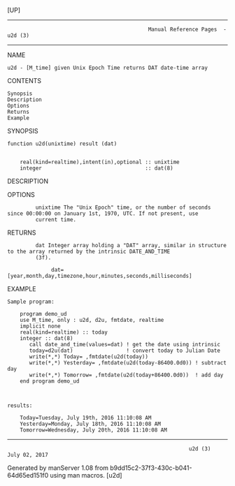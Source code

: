 [UP]

-----------------------------------------------------------------------------------------------------------------------------------
                                                 Manual Reference Pages  - u2d (3)
-----------------------------------------------------------------------------------------------------------------------------------
                                                                 
NAME

    u2d - [M_time] given Unix Epoch Time returns DAT date-time array

CONTENTS

    Synopsis
    Description
    Options
    Returns
    Example

SYNOPSIS

    function u2d(unixtime) result (dat)


        real(kind=realtime),intent(in),optional :: unixtime
        integer                                 :: dat(8)



DESCRIPTION

OPTIONS

             unixtime The "Unix Epoch" time, or the number of seconds since 00:00:00 on January 1st, 1970, UTC. If not present, use
             current time.

RETURNS

             dat Integer array holding a "DAT" array, similar in structure to the array returned by the intrinsic DATE_AND_TIME
             (3f).

                  dat=[year,month,day,timezone,hour,minutes,seconds,milliseconds]



EXAMPLE

    Sample program:

        program demo_ud
        use M_time, only : u2d, d2u, fmtdate, realtime
        implicit none
        real(kind=realtime) :: today
        integer :: dat(8)
           call date_and_time(values=dat) ! get the date using intrinsic
           today=d2u(dat)                 ! convert today to Julian Date
           write(*,*) Today= ,fmtdate(u2d(today))
           write(*,*) Yesterday= ,fmtdate(u2d(today-86400.0d0)) ! subtract day
           write(*,*) Tomorrow= ,fmtdate(u2d(today+86400.0d0))  ! add day
        end program demo_ud



    results:

        Today=Tuesday, July 19th, 2016 11:10:08 AM
        Yesterday=Monday, July 18th, 2016 11:10:08 AM
        Tomorrow=Wednesday, July 20th, 2016 11:10:08 AM



-----------------------------------------------------------------------------------------------------------------------------------

                                                              u2d (3)                                                 July 02, 2017

Generated by manServer 1.08 from b9dd15c2-37f3-430c-b041-64d65ed151f0 using man macros.
                                                               [u2d]

